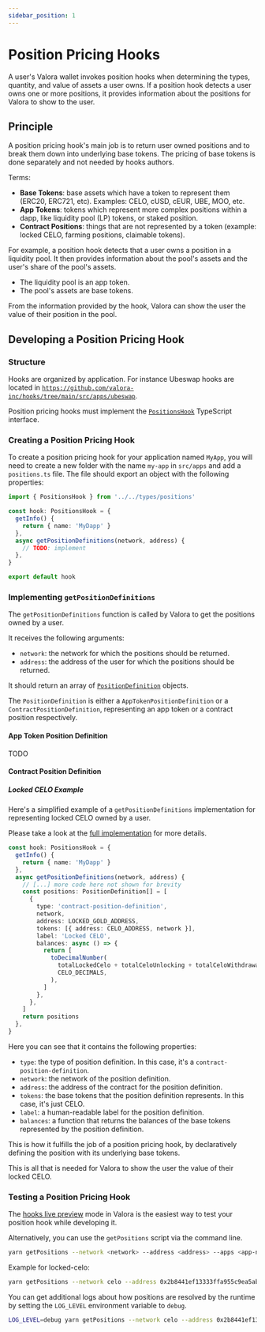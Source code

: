 ```yaml
---
sidebar_position: 1
---
```


# Position Pricing Hooks

A user's Valora wallet invokes position hooks when determining the types, quantity, and value of assets a user owns. If a position hook detects a user owns one or more positions, it provides information about the positions for Valora to show to the user.

## Principle

A position pricing hook's main job is to return user owned positions and to break them down into underlying base tokens. The pricing of base tokens is done separately and not needed by hooks authors.

Terms:

- **Base Tokens**: base assets which have a token to represent them (ERC20, ERC721, etc). Examples: CELO, cUSD, cEUR, UBE, MOO, etc.
- **App Tokens**: tokens which represent more complex positions within a dapp, like liquidity pool (LP) tokens, or staked position.
- **Contract Positions**: things that are not represented by a token (example: locked CELO, farming positions, claimable tokens).

For example, a position hook detects that a user owns a position in a liquidity pool. It then provides information about the pool's assets and the user's share of the pool's assets.

- The liquidity pool is an app token.
- The pool's assets are base tokens.

From the information provided by the hook, Valora can show the user the value of their position in the pool.

## Developing a Position Pricing Hook

### Structure

Hooks are organized by application. For instance Ubeswap hooks are located in [`https://github.com/valora-inc/hooks/tree/main/src/apps/ubeswap`](https://github.com/valora-inc/hooks/tree/main/src/apps/ubeswap).

Position pricing hooks must implement the [`PositionsHook`](https://github.com/valora-inc/hooks/blob/main/src/types/positions.ts) TypeScript interface.

### Creating a Position Pricing Hook

To create a position pricing hook for your application named `MyApp`, you will need to create a new folder with the name `my-app` in `src/apps` and add a `positions.ts` file. The file should export an object with the following properties:

```ts
import { PositionsHook } from '../../types/positions'

const hook: PositionsHook = {
  getInfo() {
    return { name: 'MyDapp' }
  },
  async getPositionDefinitions(network, address) {
    // TODO: implement
  },
}

export default hook
```

### Implementing `getPositionDefinitions`

The `getPositionDefinitions` function is called by Valora to get the positions owned by a user.

It receives the following arguments:

- `network`: the network for which the positions should be returned.
- `address`: the address of the user for which the positions should be returned.

It should return an array of [`PositionDefinition`](https://github.com/valora-inc/hooks/blob/main/src/types/positions.ts) objects.

The `PositionDefinition` is either a `AppTokenPositionDefinition` or a `ContractPositionDefinition`, representing an app token or a contract position respectively.

#### App Token Position Definition

TODO

#### Contract Position Definition

##### Locked CELO Example

Here's a simplified example of a `getPositionDefinitions` implementation for representing locked CELO owned by a user.

Please take a look at the [full implementation](https://github.com/valora-inc/hooks/blob/main/src/apps/locked-celo/positions.ts) for more details.

```ts
const hook: PositionsHook = {
  getInfo() {
    return { name: 'MyDapp' }
  },
  async getPositionDefinitions(network, address) {
    // [...] more code here not shown for brevity
    const positions: PositionDefinition[] = [
      {
        type: 'contract-position-definition',
        network,
        address: LOCKED_GOLD_ADDRESS,
        tokens: [{ address: CELO_ADDRESS, network }],
        label: 'Locked CELO',
        balances: async () => {
          return [
            toDecimalNumber(
              totalLockedCelo + totalCeloUnlocking + totalCeloWithdrawable,
              CELO_DECIMALS,
            ),
          ]
        },
      },
    ]
    return positions
  },
}
```

Here you can see that it contains the following properties:

- `type`: the type of position definition. In this case, it's a `contract-position-definition`.
- `network`: the network of the position definition.
- `address`: the address of the contract for the position definition.
- `tokens`: the base tokens that the position definition represents. In this case, it's just CELO.
- `label`: a human-readable label for the position definition.
- `balances`: a function that returns the balances of the base tokens represented by the position definition.

This is how it fulfills the job of a position pricing hook, by declaratively defining the position with its underlying base tokens.

This is all that is needed for Valora to show the user the value of their locked CELO.

### Testing a Position Pricing Hook

The [hooks live preview](../live-preview.md) mode in Valora is the easiest way to test your position hook while developing it.

Alternatively, you can use the `getPositions` script via the command line.

```sh
yarn getPositions --network <network> --address <address> --apps <app-name>[,<app-name2>]
```

Example for locked-celo:

```sh
yarn getPositions --network celo --address 0x2b8441ef13333ffa955c9ea5ab5b3692da95260d --apps locked-celo
```

You can get additional logs about how positions are resolved by the runtime by setting the `LOG_LEVEL` environment variable to `debug`.

```sh
LOG_LEVEL=debug yarn getPositions --network celo --address 0x2b8441ef13333ffa955c9ea5ab5b3692da95260d --apps locked-celo
```
